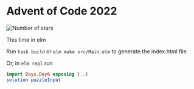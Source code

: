 # Advent of Code 2022

![Number of stars](https://img.shields.io/badge/Advent_Of_Code_2022-32_*-success)

This time in elm

Run `task build` or `elm make src/Main.elm` to generate the index.html file.

Or, in `elm repl` run

```elm
import Days.Day6 exposing (..)
solution puzzleInput
```
